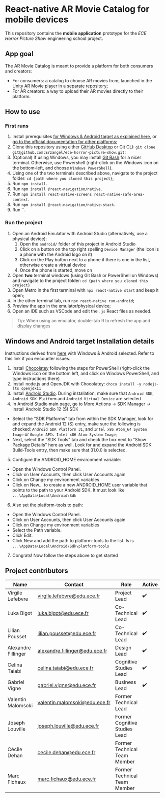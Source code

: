 # React-native AR Movie Catalog for mobile devices

This repository contains the **mobile application** prototype for the *ECE Horror Picture Show* engineering school project.

## App goal

The AR Movie Catalog is meant to provide a platform for both consumers and creators:

- For consumers: a catalog to choose AR movies from, launched in the [Unity AR Movie player in a separate repository](https://github.com/Erzangel/ece-horror-picture-show);
- For AR creators: a way to upload their AR movies directly to their platform.

## How to use

### First runs

1. Install prerequisites [for Windows & Android target as explained here](#windows-and-android-target-installation-details), or [go to the official documentation for other platforms](https://reactnative.dev/docs/environment-setup);
2. Clone this repository using either [GitHub Desktop](https://desktop.github.com/) or Git CLI: `git clone git@github.com:Erzangel/ece-horror-picture-show.git`;
3. (Optional) If using Windows, you may install [Git Bash](https://git-scm.com/downloads) for a nicer terminal. Otherwise, use Powershell (right-click on the Windows icon on the bottom-left, and choose `Windows PowerShell`).
4. Using one of the two terminals described above, navigate to the project folder: `cd {path where you cloned this project}`;
5. Run `npm install`.
6. Run `npm install @react-navigation/native`.
7. Run `npm install react-native-screens react-native-safe-area-context`.
8. Run `npm install @react-navigation/native-stack`.
9. Run ``.



### Run the project

1. Open an Android Emulator with Android Studio (alternatively, use a physical device):
   1. Open the `android/` folder of this project in Android Studio
   2. Click on a button on the top right spelling `Device Manager` (the icon is a phone with the Android logo on it)
   3. Click on the Play button next to a phone if there is one in the list, otherwise create a virtual device
   4. Once the phone is started, move on
2. Open **two** terminal windows (using Git Bash or PowerShell on Windows) and navigate to the project folder: `cd {path where you cloned this project}`
3. Open Metro in the first terminal with `npx react-native start` and keep it open;
4. In the other terminal tab, run `npx react-native run-android`;
5. Preview the app in the emulator/physical device;
6. Open an IDE such as VSCode and edit the `.js` React files as needed.

> Tip: When using an emulator, double-tab R to refresh the app and display changes

## Windows and Android target Installation details

Instructions derived from [here](https://reactnative.dev/docs/environment-setup) with Windows & Android selected. Refer to this link if you encounter issues.

1. Install [Chocolatey](https://chocolatey.org/install) following the steps for PowerShell (right-click the Windows icon on the bottom left, and click on Windows PowerShell, and type instructions there)
2. Install node.js and OpenJDK with Chocolatey: `choco install -y nodejs-lts openjdk11`
3. Install [Android Studio](https://developer.android.com/studio/index.html). During installation, make sure that `Android SDK`, `Android SDK Platform` and `Android Virtual Device` are selected
4. In Android Studio main page, go to More Actions -> SDK Manager -> Install Android Studio 12 (S) SDK
  - Select the "SDK Platforms" tab from within the SDK Manager, look for and expand the Android 12 (S) entry, make sure the following is checked: `Android SDK Platform 31`, and `Intel x86 Atom_64 System Image` or `Google APIs Intel x86 Atom System Image`;
  - Next, select the "SDK Tools" tab and check the box next to "Show Package Details" here as well. Look for and expand the Android SDK Build-Tools entry, then make sure that 31.0.0 is selected.
5. Configure the ANDROID_HOME environment variable:
  - Open the Windows Control Panel.
  - Click on User Accounts, then click User Accounts again
  - Click on Change my environment variables
  - Click on New... to create a new ANDROID_HOME user variable that points to the path to your Android SDK. It must look like `...\AppData\Local\Android\Sdk`
6. Also set the platform-tools to path:
  - Open the Windows Control Panel.
  - Click on User Accounts, then click User Accounts again
  - Click on Change my environment variables
  - Select the Path variable.
  - Click Edit.
  - Click New and add the path to platform-tools to the list. Is is `...\AppData\Local\Android\Sdk\platform-tools`
7. Congrats! Now follow the steps above to get started

## Project contributors

| Name                 | Contact                         | Role                          | Active             |
| -------------------- | ------------------------------- | ----------------------------- | ------------------ |
| Virgile Lefebvre     | virgile.lefebvre@edu.ece.fr     |  Project Lead                 | :heavy_check_mark: |
| Luka Bigot           | luka.bigot@edu.ece.fr           |  Co-Technical Lead            | :heavy_check_mark: |
| Lilian Pousset       | lilian.pousset@edu.ece.fr       | Co-Technical Lead             | :heavy_check_mark: |
| Alexandre Fillinger  |  alexandre.fillinger@edu.ece.fr | Design Lead                   | :heavy_check_mark: |
| Celina Taiabi        | celina.taiabi@edu.ece.fr        | Cognitive Studies Lead        | :heavy_check_mark: |
| Gabriel Vigne        |  gabriel.vigne@edu.ece.fr       | Business Lead                 | :heavy_check_mark: |
| Valentin Malomsoki   | valentin.malomsoki@edu.ece.fr   | Former Technical Lead         |    |
| Joseph Louville      | joseph.louville@edu.ece.fr      | Former Cognitive Studies Lead |    |
| Cécile Dehan         | cecile.dehan@edu.ece.fr         | Former Technical Team Member  |    |
| Marc Fichaux         | marc.fichaux@edu.ece.fr         | Former Technical Team Member  |    |
